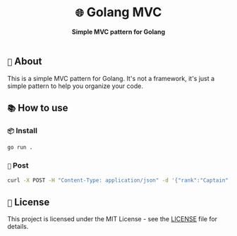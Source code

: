 <div align="center">
    <h1><code>🌐</code> Golang MVC</h1>
    <strong>Simple MVC pattern for Golang</strong>
</div>

<br />

## `📝` About

This is a simple MVC pattern for Golang. It's not a framework, it's just a simple pattern to help you organize your code.

## `📚` How to use

### `📦` Install

```bash
go run .
```

### `📝` Post

```bash
curl -X POST -H "Content-Type: application/json" -d '{"rank":"Captain","wife":"Jane","salary":50000,"home":true,"car":false,"corruption":true}' http://localhost:8080/soldier/eat/:commision
```

## `📜` License

This project is licensed under the MIT License - see the [LICENSE](LICENSE) file for details.
